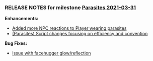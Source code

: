 ### RELEASE NOTES for milestone [Parasites 2021-03-31](https://github.com/SkyrimLL/SkLLmods/milestone/88?closed=1) 
**Enhancements:** 
- [Added more NPC reactions to Player wearing parasites](https://github.com/SkyrimLL/SkLLmods/issues/1083)
- [(Parasites) Script changes focusing on efficiency and convention](https://github.com/SkyrimLL/SkLLmods/issues/1020)

**Bug Fixes:** 
- [Issue with facehugger glow/reflection](https://github.com/SkyrimLL/SkLLmods/issues/1091)

